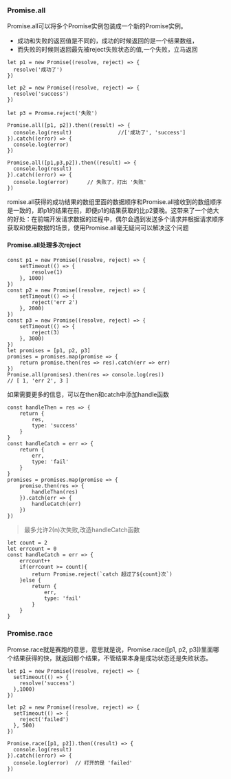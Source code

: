 ### Promise.all
Promise.all可以将多个Promise实例包装成一个新的Promise实例。
- 成功和失败的返回值是不同的，成功的时候返回的是一个结果数组，
- 而失败的时候则返回最先被reject失败状态的值,一个失败，立马返回
```
let p1 = new Promise((resolve, reject) => {
  resolve('成功了')
})

let p2 = new Promise((resolve, reject) => {
  resolve('success')
})

let p3 = Promse.reject('失败')

Promise.all([p1, p2]).then((result) => {
  console.log(result)               //['成功了', 'success']
}).catch((error) => {
  console.log(error)
})

Promise.all([p1,p3,p2]).then((result) => {
  console.log(result)
}).catch((error) => {
  console.log(error)      // 失败了，打出 '失败'
})
```
romise.all获得的成功结果的数组里面的数据顺序和Promise.all接收到的数组顺序是一致的，即p1的结果在前，即便p1的结果获取的比p2要晚。这带来了一个绝大的好处：在前端开发请求数据的过程中，偶尔会遇到发送多个请求并根据请求顺序获取和使用数据的场景，使用Promise.all毫无疑问可以解决这个问题

#### Promise.all处理多次reject
```
const p1 = new Promise((resolve, reject) => {
    setTimeout(() => {
        resolve(1)
    }, 1000)
})
const p2 = new Promise((resolve, reject) => {
    setTimeout(() => {
        reject('err 2')
    }, 2000)
})
const p3 = new Promise((resolve, reject) => {
    setTimeout(() => {
        reject(3)
    }, 3000)
})
let promises = [p1, p2, p3]
promises = promises.map(promise => {
    return promise.then(res => res).catch(err => err)
})
Promise.all(promises).then(res => console.log(res))
// [ 1, 'err 2', 3 ]
```
如果需要更多的信息，可以在then和catch中添加handle函数
```
const handleThen = res => {
    return {
        res,
        type: 'success'
    }
}
const handleCatch = err => {
    return {
        err,
        type: 'fail'
    }
}
promises = promises.map(promise => {
    promise.then(res => {
        handleThan(res)
    }).catch(err => {
        handleCatch(err)
    })
})
```
> 最多允许2(n)次失败,改造handleCatch函数

```
let count = 2
let errcount = 0
const handleCatch = err => {
    errcount++
    if(errcount >= count){
        return Promise.reject(`catch 超过了${count}次`)
    }else {
        return {
            err,
            type: 'fail'
        }
    }
}
```
### Promise.race
Promse.race就是赛跑的意思，意思就是说，Promise.race([p1, p2, p3])里面哪个结果获得的快，就返回那个结果，不管结果本身是成功状态还是失败状态。
```
let p1 = new Promise((resolve, reject) => {
  setTimeout(() => {
    resolve('success')
  },1000)
})

let p2 = new Promise((resolve, reject) => {
  setTimeout(() => {
    reject('failed')
  }, 500)
})

Promise.race([p1, p2]).then((result) => {
  console.log(result)
}).catch((error) => {
  console.log(error)  // 打开的是 'failed'
})
```